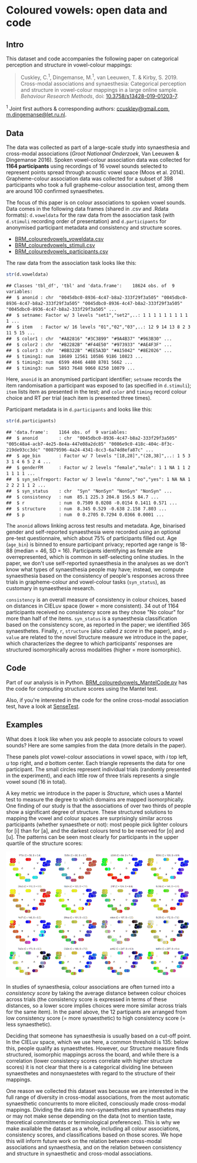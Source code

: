 Coloured vowels: open data and code
================

Intro
-----

This dataset and code accompanies the following paper on categorical perception and structure in vowel-colour mappings:

> Cuskley, C.<sup>1</sup>, Dingemanse, M.<sup>1</sup>, van Leeuwen, T. & Kirby, S. 2019. Cross-modal associations and synaesthesia: Categorical perception and structure in vowel-colour mappings in a large online sample. *Behaviour Research Methods*, doi: [10.3758/s13428-019-01203-7](https://doi.org/10.3758/s13428-019-01203-7).

<sup>1</sup> Joint first authors & corresponding authors: <ccuskley@gmail.com>, <m.dingemanse@let.ru.nl>.

Data
----

The data was collected as part of a large-scale study into synaesthesia and cross-modal associations (*Groot Nationaal Onderzoek*, Van Leeuwen & Dingemanse 2016). Spoken vowel-colour association data was collected for **1164 participants** using recordings of 16 vowel sounds selected to represent points spread through acoustic vowel space (Moos et al. 2014). Grapheme-colour association data was collected for a subset of 398 participants who took a full grapheme-colour association test, among them are around 100 confirmed synaesthetes.

The focus of this paper is on colour associations to spoken vowel sounds. Data comes in the following data frames (shared in .csv and .Rdata formats): `d.voweldata` for the raw data from the association task (with `d.stimuli` recording order of presentation) and `d.participants` for anonymised participant metadata and consistency and structure scores.

-   [BRM\_colouredvowels\_voweldata.csv](/BRM_colouredvowels_voweldata.csv)
-   [BRM\_colouredvowels\_stimuli.csv](/BRM_colouredvowels_stimuli.csv)
-   [BRM\_colouredvowels\_participants.csv](/BRM_colouredvowels_participants.csv)

The raw data from the association task looks like this:

``` r
str(d.voweldata)
```

    ## Classes 'tbl_df', 'tbl' and 'data.frame':    18624 obs. of  9 variables:
    ##  $ anonid : chr  "0045dbc0-8936-4c47-b8a2-333f29f3a505" "0045dbc0-8936-4c47-b8a2-333f29f3a505" "0045dbc0-8936-4c47-b8a2-333f29f3a505" "0045dbc0-8936-4c47-b8a2-333f29f3a505" ...
    ##  $ setname: Factor w/ 3 levels "set1","set2",..: 1 1 1 1 1 1 1 1 1 1 ...
    ##  $ item   : Factor w/ 16 levels "01","02","03",..: 12 9 14 13 8 2 3 11 5 15 ...
    ##  $ color1 : chr  "#A82816" "#3C3899" "#9A4B37" "#963B30" ...
    ##  $ color2 : chr  "#B2282B" "#F44E50" "#973933" "#AE4F3F" ...
    ##  $ color3 : chr  "#BB322B" "#EE5A3D" "#A15042" "#8E2026" ...
    ##  $ timing1: num  18689 12561 10586 9186 10823 ...
    ##  $ timing2: num  6599 4046 4480 8701 5662 ...
    ##  $ timing3: num  5893 7648 9060 8250 10079 ...

Here, `anonid` is an anonymised participant identifier; `setname` records the item randomisation a participant was exposed to (as specified in `d.stimuli`); `item` lists item as presented in the test; and `color` and `timing` record colour choice and RT per trial (each item is presented three times).

Participant metadata is in `d.participants` and looks like this:

``` r
str(d.participants)
```

    ## 'data.frame':    1164 obs. of  9 variables:
    ##  $ anonid        : chr  "0045dbc0-8936-4c47-b8a2-333f29f3a505" "005c48a4-acb7-4e25-8e4a-447e08a2dc85" "0086e9c0-418c-404c-8f3c-219de93cc3dc" "00879596-4a24-4341-8cc3-6a74d8efa87c" ...
    ##  $ age_bin       : Factor w/ 7 levels "[18,28]","(28,38]",..: 1 5 3 3 1 4 6 5 2 4 ...
    ##  $ genderFM      : Factor w/ 2 levels "female","male": 1 1 NA 1 1 2 1 1 1 1 ...
    ##  $ syn_selfreport: Factor w/ 3 levels "dunno","no","yes": 1 NA NA 1 2 2 2 1 1 2 ...
    ##  $ syn_status    : chr  "Syn" "NonSyn" "NonSyn" "NonSyn" ...
    ##  $ consistency   : num  85.1 225.3 204.8 156.5 84.7 ...
    ##  $ r             : num  0.7509 0.0208 -0.0154 0.1411 0.571 ...
    ##  $ structure     : num  8.345 0.529 -0.638 2.158 7.803 ...
    ##  $ p             : num  0 0.2705 0.7294 0.0366 0.0001 ...

The `anonid` allows linking across test results and metadata. Age, binarised gender and self-reported synaesthesia were recorded using an optional pre-test questionnaire, which about 75% of participants filled out. Age (`age_bin`) is binned to ensure participant privacy; reported age range is 18-88 (median = 46, SD = 16). Participants identifying as female are overrepresented, which is common in self-selecting online studies. In the paper, we don't use self-reported synaesthesia in the analyses as we don't know what types of synaesthesia people may have; instead, we compute synaesthesia based on the consistency of people's responses across three trials in grapheme-colour and vowel-colour tasks (`syn_status`), as customary in synaesthesia research.

`consistency` is an overall measure of consistency in colour choices, based on distances in CIELuv space (lower = more consistent). 34 out of 1164 participants received no consistency score as they chose "No colour" for more than half of the items. `syn_status` is a synaesthesia classification based on the consistency score, as reported in the paper; we identified 365 synaesthetes. Finally, `r`, `structure` (also called *z score* in the paper), and `p-value` are related to the novel Structure measure we introduce in the paper, which characterizes the degree to which participants' responses are structured isomorphically across modalities (higher = more isomorphic).

Code
----

Part of our analysis is in Python. [BRM\_colouredvowels\_MantelCode.py](/BRM_colouredvowels_MantelCode.py) has the code for computing structure scores using the Mantel test.

Also, if you're interested in the code for the online cross-modal association test, have a look at [SenseTest](/SenseTest).

Examples
--------

What does it look like when you ask people to associate colours to vowel sounds? Here are some samples from the data (more details in the paper).

These panels plot vowel-colour associations in vowel space, with *i* top left, *u* top right, and *a* bottom center. Each triangle represents the data for one participant. The small circles represent individual trials (randomly presented in the experiment), and each little row of three trials represents a single vowel sound (16 in total).

A key metric we introduce in the paper is *Structure*, which uses a Mantel test to measure the degree to which domains are mapped isomorphically. One finding of our study is that the associations of over two thirds of people show a significant degree of structure. These structured solutions to mapping the vowel and colour spaces are surprisingly similar across participants (whether synaesthete or not): most people pick lighter colours for \[i\] than for \[a\], and the darkest colours tend to be reserved for \[o\] and \[u\]. The patterns can be seen most clearly for participants in the upper quartile of the structure scores:

![](figs/examples-1.png)

In studies of synaesthesia, colour associations are often turned into a *consistency score* by taking the average distance between colour choices across trials (the consistency score is expressed in terms of these distances, so a lower score implies choices were more similar across trials for the same item). In the panel above, the 12 partipants are arranged from low consistency score (= more synaesthetic) to high consistency score (= less synaesthetic).

Deciding that someone has synaesthesia is usually based on a cut-off point. In the CIELuv space, which we use here, a common threshold is 135: below this, people qualify as synaesthetes. However, our Structure measure finds structured, isomorphic mappings across the board, and while there is a correlation (lower consistency scores correlate with higher structure scores) it is not clear that there is a categorical dividing line between synaesthetes and nonsynaestetes with regard to the structure of their mappings.

One reason we collected this dataset was because we are interested in the full range of diversity in cross-modal associations, from the most automatic synaesthetic concurrents to more elicited, consciously made cross-modal mappings. Dividing the data into non-synaesthetes and synaesthetes may or may not make sense depending on the data (not to mention taste, theoretical commitments or terminological preferences). This is why we make available the dataset as a whole, including all colour associations, consistency scores, and classifications based on those scores. We hope this will inform future work on the relation between cross-modal associations and synaesthesia, and on the relation between consistency and structure in synaesthetic and cross-modal associations.
